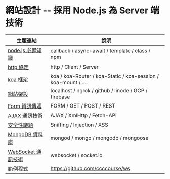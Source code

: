 # 網站設計 -- 採用 Node.js 為 Server 端技術

主題連結        | 說明
---------------|------------------------------------------------------
[node.js 必備知識](https://github.com/ccccourse/ws/tree/master/code/00-nodejs) | callback / async+await / template / class / npm
[http 協定](https://github.com/ccccourse/ws/tree/master/code/01-http) | http / Client / Server
[koa 框架](https://github.com/ccccourse/ws/tree/master/code/02-koa) | koa / koa-Router / koa-Static / koa-session / koa-mount / ....
[網站架設](https://github.com/ccccourse/ws/tree/master/code/03-host) | localhost / ngrok / github / linode / GCP / firebase
[Form 資訊傳遞](https://github.com/ccccourse/ws/tree/master/code/04-form) | FORM / GET / POST / REST
[AJAX 通訊技術](https://github.com/ccccourse/ws/tree/master/code/05-ajax) | AJAX / XmlHttp / Fetch-API
[安全性議題](https://github.com/ccccourse/ws/tree/master/code/06-security) | Sniffing / Injection / XSS 
[MongoDB 資料庫](https://github.com/ccccourse/ws/tree/master/code/07-mongodb) | mongod / mongo / mongodb / mongoose
[WebSocket 通訊技術](https://github.com/ccccourse/ws/tree/master/code/08-websocket) | websocket / socket.io
[範例程式](https://github.com/ccccourse/ws)  | https://github.com/ccccourse/ws
